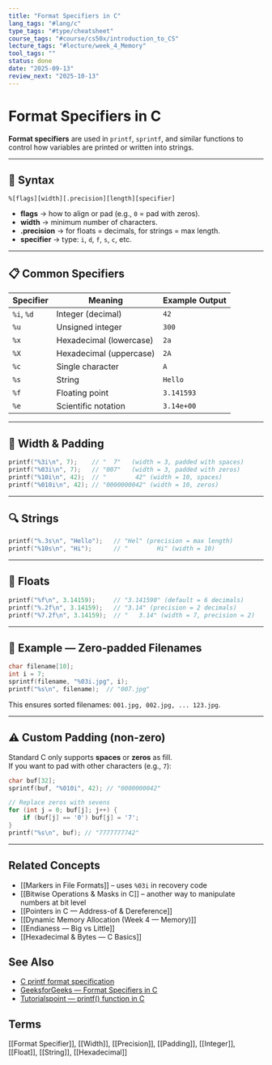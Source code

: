 ```yaml
---
title: "Format Specifiers in C"
lang_tags: "#lang/c"
type_tags: "#type/cheatsheet"
course_tags: "#course/cs50x/introduction_to_CS"
lecture_tags: "#lecture/week_4_Memory"
tool_tags: ""
status: done
date: "2025-09-13"
review_next: "2025-10-13"
---
```


# Format Specifiers in C

**Format specifiers** are used in `printf`, `sprintf`, and similar functions to control how variables are printed or written into strings.

---

## 🧩 Syntax

```
%[flags][width][.precision][length][specifier]
```

- **flags** → how to align or pad (e.g., `0` = pad with zeros).  
- **width** → minimum number of characters.  
- **.precision** → for floats = decimals, for strings = max length.  
- **specifier** → type: `i`, `d`, `f`, `s`, `c`, etc.

---

## 📋 Common Specifiers

| Specifier | Meaning                           | Example Output |
|-----------|-----------------------------------|----------------|
| `%i`, `%d`| Integer (decimal)                 | `42` |
| `%u`      | Unsigned integer                  | `300` |
| `%x`      | Hexadecimal (lowercase)           | `2a` |
| `%X`      | Hexadecimal (uppercase)           | `2A` |
| `%c`      | Single character                  | `A` |
| `%s`      | String                            | `Hello` |
| `%f`      | Floating point                    | `3.141593` |
| `%e`      | Scientific notation               | `3.14e+00` |

---

## 🚦 Width & Padding

```c
printf("%3i\n", 7);    // "  7"   (width = 3, padded with spaces)
printf("%03i\n", 7);   // "007"   (width = 3, padded with zeros)
printf("%10i\n", 42);  // "        42" (width = 10, spaces)
printf("%010i\n", 42); // "0000000042" (width = 10, zeros)
```

---

## 🔍 Strings

```c
printf("%.3s\n", "Hello");   // "Hel" (precision = max length)
printf("%10s\n", "Hi");      // "        Hi" (width = 10)
```

---

## 🔢 Floats

```c
printf("%f\n", 3.14159);     // "3.141590" (default = 6 decimals)
printf("%.2f\n", 3.14159);   // "3.14" (precision = 2 decimals)
printf("%7.2f\n", 3.14159);  // "   3.14" (width = 7, precision = 2)
```

---

## 🎯 Example — Zero‑padded Filenames

```c
char filename[10];
int i = 7;
sprintf(filename, "%03i.jpg", i);
printf("%s\n", filename);  // "007.jpg"
```

This ensures sorted filenames: `001.jpg, 002.jpg, ... 123.jpg`.

---

## ⚠️ Custom Padding (non‑zero)

Standard C only supports **spaces** or **zeros** as fill.  
If you want to pad with other characters (e.g., `7`):

```c
char buf[32];
sprintf(buf, "%010i", 42); // "0000000042"

// Replace zeros with sevens
for (int j = 0; buf[j]; j++) {
    if (buf[j] == '0') buf[j] = '7';
}
printf("%s\n", buf); // "7777777742"
```

---

## Related Concepts
- [[Markers in File Formats]] – uses `%03i` in recovery code  
- [[Bitwise Operations & Masks in C]] – another way to manipulate numbers at bit level  
- [[Pointers in C — Address-of & Dereference]]  
- [[Dynamic Memory Allocation (Week 4 — Memory)]]  
- [[Endianess — Big vs Little]]  
- [[Hexadecimal & Bytes — C Basics]]  

## See Also
- [C printf format specification](https://en.cppreference.com/w/c/io/fprintf)  
- [GeeksforGeeks — Format Specifiers in C](https://www.geeksforgeeks.org/format-specifiers-in-c/)  
- [Tutorialspoint — printf() function in C](https://www.tutorialspoint.com/printf-in-c)  

## Terms
[[Format Specifier]], [[Width]], [[Precision]], [[Padding]], [[Integer]], [[Float]], [[String]], [[Hexadecimal]]
